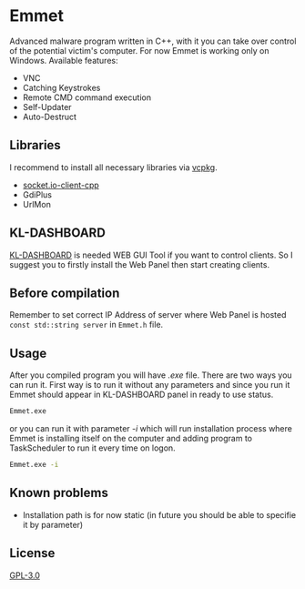 
# Emmet
Advanced malware program written in C++, with it you can take over control of the potential victim's computer. For now Emmet is working only on Windows. Available features:
- VNC
- Catching Keystrokes
- Remote CMD command execution
- Self-Updater
- Auto-Destruct

## Libraries
I recommend to install all necessary libraries via [vcpkg](https://github.com/microsoft/vcpkg).
- [socket.io-client-cpp](https://katherineoelsner.com/)
- GdiPlus
- UrlMon

## KL-DASHBOARD
[KL-DASHBOARD](https://github.com/koloksk/KL-Dashboard) is needed WEB GUI Tool if you want to control clients. So I suggest you to firstly install the Web Panel then start creating clients.

## Before compilation
Remember to set correct IP Address of server where Web Panel is hosted ```const std::string server``` in ```Emmet.h``` file.

## Usage
After you compiled program you will have *.exe* file. There are two ways you can run it.
First way is to run it without any parameters and since you run it Emmet should appear in KL-DASHBOARD panel in ready to use status.
```bash
Emmet.exe
```
or you can run it with parameter *-i* which will run installation process where Emmet is installing itself on the computer and adding program to TaskScheduler to run it every time on logon.
```bash
Emmet.exe -i
```

## Known problems
- Installation path is for now static (in future you should be able to specifie it by parameter)

## License

[GPL-3.0](https://choosealicense.com/licenses/gpl-3.0/)
